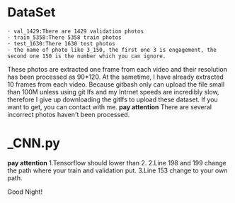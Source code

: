 # DataSet
    · val_1429:There are 1429 validation photos
    · train_5358:There 5358 train photos
    · test_1630:There 1630 test photos
    · the name of photo like 3_150, the first one 3 is engagement, the second one 150 is the number which you can ignore. 

These photos are extracted one frame from each video and their resolution has been processed as 90*120. At the sametime, I have already extracted 10 frames from each video. Because gitbash only can upload the file small than 100M unless using git lfs and my Intrnet speeds are incredibly slow, therefore I give up downloading the gitlfs to upload these dataset. If you want to get, you can contact with me. 
**pay attention**
There are several incorrect photos haven't been processed.

# _CNN.py
**pay attention**
1.Tensorflow should lower than 2.
2.Line 198 and 199 change the path where your train and validation put. 
3.Line 153 change to your own path.

Good Night!

